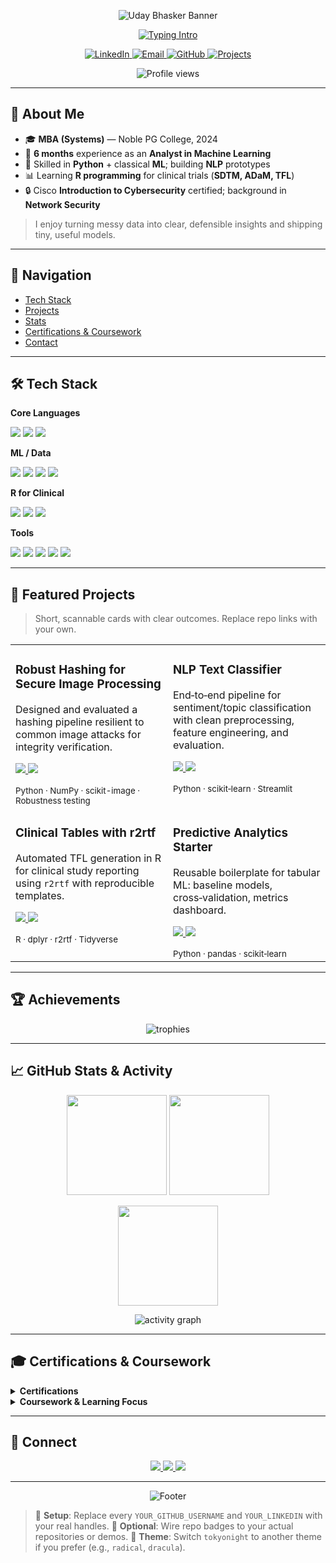 <!-- ========================================================= -->

<!--              U D A Y   B H A S K E R — R E A D M E        -->

<!--     Drop this into: https://github.com/YOUR_GITHUB_USERNAME -->

<!-- ========================================================= -->

<!-- Hero Banner -->

<p align="center">
  <img src="https://capsule-render.vercel.app/api?type=waving&height=180&color=0:00c6ff,100:0072ff&text=Uday%20Bhasker&fontColor=ffffff&fontSize=44&fontAlignY=34" alt="Uday Bhasker Banner" />
</p>

<!-- Typing Intro -->

<p align="center">
  <a href="https://github.com/YOUR_GITHUB_USERNAME">
    <img src="https://readme-typing-svg.herokuapp.com?size=24&duration=3500&pause=700&center=true&vCenter=true&width=700&lines=Machine+Learning+Enthusiast;Postgraduate+Student;Data+Analysis+%26+Visualization;Learning+R+for+Clinical+Studies+(SDTM%2C+ADaM%2C+TFL)" alt="Typing Intro"/>
  </a>
</p>

<!-- Quick Buttons -->

<p align="center">
  <a href="https://www.linkedin.com/in/YOUR_LINKEDIN" target="_blank">
    <img src="https://img.shields.io/badge/LinkedIn-0A66C2?style=for-the-badge&logo=linkedin&logoColor=white" alt="LinkedIn"/>
  </a>
  <a href="mailto:bhaskeruday.777@gmail.com">
    <img src="https://img.shields.io/badge/Email-Me-D14836?style=for-the-badge&logo=gmail&logoColor=white" alt="Email"/>
  </a>
  <a href="https://github.com/YOUR_GITHUB_USERNAME" target="_blank">
    <img src="https://img.shields.io/badge/GitHub-Profile-171515?style=for-the-badge&logo=github&logoColor=white" alt="GitHub"/>
  </a>
  <a href="#projects">
    <img src="https://img.shields.io/badge/Portfolio-Projects-2c7be5?style=for-the-badge&logo=readme&logoColor=white" alt="Projects"/>
  </a>
</p>

<p align="center">
  <img src="https://komarev.com/ghpvc/?username=YOUR_GITHUB_USERNAME&label=Profile%20Views&color=0072ff&style=for-the-badge" alt="Profile views"/>
</p>

---

## 👋 About Me

* 🎓 **MBA (Systems)** — Noble PG College, 2024
* 💼 **6 months** experience as an **Analyst in Machine Learning**
* 🐍 Skilled in **Python** + classical **ML**; building **NLP** prototypes
* 📊 Learning **R programming** for clinical trials (**SDTM, ADaM, TFL**)
* 🔒 Cisco **Introduction to Cybersecurity** certified; background in **Network Security**

> I enjoy turning messy data into clear, defensible insights and shipping tiny, useful models.

---

## 🧭 Navigation

* [Tech Stack](#-tech-stack)
* [Projects](#-featured-projects)
* [Stats](#-github-stats--activity)
* [Certifications & Coursework](#-certifications--coursework)
* [Contact](#-connect)

---

## 🛠 Tech Stack

**Core Languages**

<p>
  <img src="https://img.shields.io/badge/Python-3776AB?style=for-the-badge&logo=python&logoColor=white"/>
  <img src="https://img.shields.io/badge/R-276DC3?style=for-the-badge&logo=r&logoColor=white"/>
  <img src="https://img.shields.io/badge/SQL-005A8D?style=for-the-badge&logo=databricks&logoColor=white"/>
</p>

**ML / Data**

<p>
  <img src="https://img.shields.io/badge/scikit--learn-F7931E?style=for-the-badge&logo=scikit-learn&logoColor=white"/>
  <img src="https://img.shields.io/badge/pandas-150458?style=for-the-badge&logo=pandas&logoColor=white"/>
  <img src="https://img.shields.io/badge/matplotlib-0B3D91?style=for-the-badge"/>
  <img src="https://img.shields.io/badge/NLP-7B61FF?style=for-the-badge&logo=openai&logoColor=white"/>
</p>

**R for Clinical**

<p>
  <img src="https://img.shields.io/badge/dplyr-1F9AFE?style=for-the-badge"/>
  <img src="https://img.shields.io/badge/r2rtf-FF69B4?style=for-the-badge"/>
  <img src="https://img.shields.io/badge/Tidyverse-635DFF?style=for-the-badge&logo=tidyverse&logoColor=white"/>
</p>

**Tools**

<p>
  <img src="https://img.shields.io/badge/Git-F05032?style=for-the-badge&logo=git&logoColor=white"/>
  <img src="https://img.shields.io/badge/GitHub-181717?style=for-the-badge&logo=github&logoColor=white"/>
  <img src="https://img.shields.io/badge/Jupyter-F37626?style=for-the-badge&logo=jupyter&logoColor=white"/>
  <img src="https://img.shields.io/badge/RStudio-75AADB?style=for-the-badge&logo=rstudio&logoColor=white"/>
  <img src="https://img.shields.io/badge/Linux-000000?style=for-the-badge&logo=linux&logoColor=white"/>
</p>

---

## 🚀 Featured Projects

<div id="projects"></div>

> Short, scannable cards with clear outcomes. Replace repo links with your own.

<table>
  <tr>
    <td width="50%" valign="top">
      <h3>Robust Hashing for Secure Image Processing</h3>
      <p>Designed and evaluated a hashing pipeline resilient to common image attacks for integrity verification.</p>
      <p>
        <a href="https://github.com/YOUR_GITHUB_USERNAME/robust-image-hashing">
          <img src="https://img.shields.io/badge/Repo-View-24292F?style=for-the-badge&logo=github&logoColor=white"/>
        </a>
        <a href="#">
          <img src="https://img.shields.io/badge/Notebook-Preview-FF6F00?style=for-the-badge&logo=jupyter&logoColor=white"/>
        </a>
      </p>
      <sub>Python · NumPy · scikit-image · Robustness testing</sub>
    </td>
    <td width="50%" valign="top">
      <h3>NLP Text Classifier</h3>
      <p>End‑to‑end pipeline for sentiment/topic classification with clean preprocessing, feature engineering, and evaluation.</p>
      <p>
        <a href="https://github.com/YOUR_GITHUB_USERNAME/nlp-text-classifier">
          <img src="https://img.shields.io/badge/Repo-View-24292F?style=for-the-badge&logo=github&logoColor=white"/>
        </a>
        <a href="#">
          <img src="https://img.shields.io/badge/Demo-Run-2c7be5?style=for-the-badge&logo=streamlit&logoColor=white"/>
        </a>
      </p>
      <sub>Python · scikit‑learn · Streamlit</sub>
    </td>
  </tr>
  <tr>
    <td width="50%" valign="top">
      <h3>Clinical Tables with r2rtf</h3>
      <p>Automated TFL generation in R for clinical study reporting using <code>r2rtf</code> with reproducible templates.</p>
      <p>
        <a href="https://github.com/YOUR_GITHUB_USERNAME/clinical-tfl-r2rtf">
          <img src="https://img.shields.io/badge/Repo-View-24292F?style=for-the-badge&logo=github&logoColor=white"/>
        </a>
        <a href="#">
          <img src="https://img.shields.io/badge/Report-Sample-4CAF50?style=for-the-badge&logo=r&logoColor=white"/>
        </a>
      </p>
      <sub>R · dplyr · r2rtf · Tidyverse</sub>
    </td>
    <td width="50%" valign="top">
      <h3>Predictive Analytics Starter</h3>
      <p>Reusable boilerplate for tabular ML: baseline models, cross‑validation, metrics dashboard.</p>
      <p>
        <a href="https://github.com/YOUR_GITHUB_USERNAME/ml-predictive-starter">
          <img src="https://img.shields.io/badge/Repo-View-24292F?style=for-the-badge&logo=github&logoColor=white"/>
        </a>
        <a href="#">
          <img src="https://img.shields.io/badge/Docs-Read-7952B3?style=for-the-badge&logo=readthedocs&logoColor=white"/>
        </a>
      </p>
      <sub>Python · pandas · scikit‑learn</sub>
    </td>
  </tr>
</table>

---

## 🏆 Achievements

<p align="center">
  <img src="https://github-profile-trophy.vercel.app/?username=YOUR_GITHUB_USERNAME&theme=onedark&no-frame=true&no-bg=true&margin-w=10" alt="trophies"/>
</p>

---

## 📈 GitHub Stats & Activity

<p align="center">
  <img src="https://github-readme-streak-stats.herokuapp.com/?user=YOUR_GITHUB_USERNAME&theme=tokyonight" height="160"/>
  <img src="https://github-readme-stats.vercel.app/api?username=YOUR_GITHUB_USERNAME&show_icons=true&theme=tokyonight" height="160"/>
</p>
<p align="center">
  <img src="https://github-readme-stats.vercel.app/api/top-langs/?username=YOUR_GITHUB_USERNAME&layout=compact&theme=tokyonight" height="160"/>
</p>
<p align="center">
  <img src="https://github-readme-activity-graph.vercel.app/graph?username=YOUR_GITHUB_USERNAME&theme=tokyo-night&hide_border=true" alt="activity graph"/>
</p>

---

## 🎓 Certifications & Coursework

<details>
  <summary><b>Certifications</b></summary>

* Cisco — **Introduction to Cybersecurity**

</details>

<details>
  <summary><b>Coursework & Learning Focus</b></summary>

* R for Clinical Studies: **SDTM, ADaM, TFL**
* Python ML: **Modeling, Evaluation, Visualization**
* NLP: **Text cleaning, feature engineering, classic ML**

</details>

---

## 🤝 Connect

<p align="center">
  <a href="https://www.linkedin.com/in/YOUR_LINKEDIN" target="_blank">
    <img src="https://img.shields.io/badge/LinkedIn-Connect-0A66C2?style=for-the-badge&logo=linkedin&logoColor=white"/>
  </a>
  <a href="mailto:bhaskeruday.777@gmail.com">
    <img src="https://img.shields.io/badge/Email-Say%20Hi-D14836?style=for-the-badge&logo=gmail&logoColor=white"/>
  </a>
  <a href="https://github.com/YOUR_GITHUB_USERNAME" target="_blank">
    <img src="https://img.shields.io/badge/GitHub-Follow-181717?style=for-the-badge&logo=github&logoColor=white"/>
  </a>
</p>

---

<!-- Footer Banner -->

<p align="center">
  <img src="https://capsule-render.vercel.app/api?type=waving&height=120&color=0:0072ff,100:00c6ff&section=footer" alt="Footer"/>
</p>

<!-- Notes for You -->

> 🔧 **Setup**: Replace every `YOUR_GITHUB_USERNAME` and `YOUR_LINKEDIN` with your real handles.
> 🧩 **Optional**: Wire repo badges to your actual repositories or demos.
> 🎨 **Theme**: Switch `tokyonight` to another theme if you prefer (e.g., `radical`, `dracula`).
